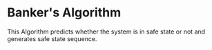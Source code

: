 # Banker's Algorithm

This Algorithm predicts whether the system is in safe state or not and generates safe state sequence.
